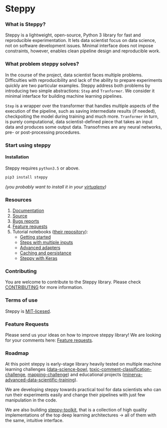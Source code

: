 # Steppy

### What is Steppy?
Steppy is a lightweight, open-source, Python 3 library for fast and reproducible experimentation. It lets data scientist focus on data science, not on software development issues. Minimal interface does not impose constraints, however, enables clean pipeline design and reproducible work.

### What problem steppy solves?
In the course of the project, data scientist faces multiple problems. Difficulties with reproducibility and lack of the ability to prepare experiments quickly are two particular examples. Steppy address both problems by introducing two simple abstractions: `Step` and `Tranformer`. We consider it minimal interface for building machine learning pipelines.

`Step` is a wrapper over the transformer that handles multiple aspects of the execution of the pipeline, such as saving intermediate results (if needed), checkpoiting the model during training and much more. `Tranformer` in turn, is purely computational, data scientist-defined piece that takes an input data and produces some output data. Transofrmes are any neural networks, pre- or post-processing procedures.

### Start using steppy
#### Installation
Steppy requires `python3.5` or above.
```bash
pip3 install steppy
```
_(you probably want to install it in your [virtualenv](https://virtualenv.pypa.io/en/stable))_

### Resources
1. [Documentation](https://steppy.readthedocs.io/en/latest)
1. [Source](https://github.com/minerva-ml/steppy)
1. [Bugs reports](https://github.com/minerva-ml/steppy/issues)
1. [Feature requests](https://github.com/minerva-ml/steppy/issues)
1. Tutorial notebooks ([their repository](https://github.com/minerva-ml/steppy-examples)):
    - [Getting started](https://github.com/minerva-ml/steppy-examples/blob/master/tutorials/1-getting-started.ipynb)
    - [Steps with multiple inputs](https://github.com/minerva-ml/steppy-examples/blob/master/tutorials/2-multi-step.ipynb)
    - [Advanced adapters](https://github.com/minerva-ml/steppy-examples/blob/master/tutorials/3-adapter_advanced.ipynb)
    - [Caching and persistance](https://github.com/minerva-ml/steppy-examples/blob/master/tutorials/4-caching-persistence.ipynb)
    - [Steppy with Keras](https://github.com/minerva-ml/steppy-examples/blob/master/tutorials/5-steps-with-keras.ipynb)

### Contributing
You are welcome to contribute to the Steppy library. Please check [CONTRIBUTING](https://github.com/minerva-ml/steppy/blob/master/CONTRIBUTING.md) for more information.

### Terms of use
Steppy is [MIT-licesed](https://github.com/minerva-ml/steppy/blob/master/LICENSE).

### Feature Requests
Please send us your ideas on how to improve steppy library! We are looking for your comments here: [Feature requests](https://github.com/minerva-ml/steppy/issues).

### Roadmap
At this point steppy is early-stage library heavily tested on multiple machine learning challenges ([data-science-bowl](https://github.com/minerva-ml/open-solution-data-science-bowl-2018 "Kaggle's data science bowl 2018"), [toxic-comment-classification-challenge](https://github.com/minerva-ml/open-solution-toxic-comments "Kaggle's Toxic Comment Classification Challenge"), [mapping-challenge](https://github.com/minerva-ml/open-solution-mapping-challenge "CrowdAI's Mapping Challenge")) and educational projects ([minerva-advanced-data-scientific-training](https://github.com/minerva-ml/minerva-training-materials "minerva.ml -> advanced data scientific training")).

We are developing steppy towards practical tool for data scientists who can run their experiments easily and change their pipelines with just few manipulation in the code.

We are also building [steppy-toolkit](https://github.com/minerva-ml/steppy-toolkit "steppy toolkit"), that is a collection of high quality implementations of the top deep learning architectures -> all of them with the same, intuitive interface.
